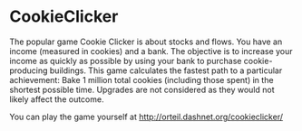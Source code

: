CookieClicker
=============

The popular game Cookie Clicker is about stocks and flows. You have an income (measured in cookies) and a bank. The objective is to increase your income as quickly as possible by using your bank to purchase cookie-producing buildings. This game calculates the fastest path to a particular achievement:
Bake 1 million total cookies (including those spent) in the shortest possible time. Upgrades are not considered as they
would not likely affect the outcome.

You can play the game yourself at http://orteil.dashnet.org/cookieclicker/
